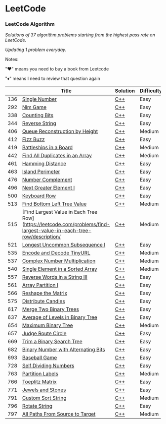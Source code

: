 LeetCode
========

### LeetCode Algorithm

*Solutions of 37 algorithm problems starting from the highest pass rate on LeetCode.*

*Updating 1 problem everyday.*

Notes: 

"&hearts;" means you need to buy a book from Leetcode

"&diams;" means I need to review that question again



|   | Title | Solution | Difficulty | Remark |
|---| ----- | -------- | ---------- | ------ |
|136|[Single Number](https://leetcode.com/problems/single-number/description/) | [C++](./algorithms/136/SingleNumber.ipynb)|Easy| |
|292|[Nim Game](https://leetcode.com/problems/nim-game/description/) | [C++](./algorithms/292/NimGame.ipynb)|Easy| |
|338|[Counting Bits](https://leetcode.com/problems/counting-bits/description/) | [C++](./algorithms/338/CountingBits.ipynb)|Easy| |
|344|[Reverse String](https://leetcode.com/problems/reverse-string/description/) | [C++](./algorithms/344/ReverseString.ipynb)|Easy| |
|406|[Queue Reconstruction by Height](https://leetcode.com/problems/queue-reconstruction-by-height/description/) | [C++](./algorithms/406/QueueReconstructionByHeight.ipynb)|Medium| &diams; |
|412|[Fizz Buzz](https://leetcode.com/problems/fizz-buzz/description/) | [C++](./algorithms/412/FizzBuzz.ipynb)|Easy| |
|419|[Battleships in a Board](https://leetcode.com/problems/battleships-in-a-board/description/) | [C++](./algorithms/419/BattleshipsInABoard.ipynb)|Medium| |
|442|[Find All Duplicates in an Array](https://leetcode.com/problems/find-all-duplicates-in-an-array/description/) | [C++](./algorithms/442/FindAllDuplicatesInAnArray.ipynb)|Medium| &diams; |
|461|[Hamming Distance](https://leetcode.com/problems/hamming-distance/description/) | [C++](./algorithms/461/HammingDistance.ipynb)|Easy| |
|463|[Island Perimeter](https://leetcode.com/problems/island-perimeter/description/) | [C++](./algorithms/463/IslandPerimeter.ipynb)|Easy| |
|476|[Number Complement](https://leetcode.com/problems/number-complement/description/) | [C++](./algorithms/476/NumberComplement.ipynb)|Easy| |
|496|[Next Greater Element I](https://leetcode.com/problems/next-greater-element-i/description/) | [C++](./algorithms/496/NextGreaterElementI.ipynb)|Easy| |
|500|[Keyboard Row](https://leetcode.com/problems/keyboard-row/description/) | [C++](./algorithms/500/KeyboardRow.ipynb)|Easy| &diams; |
|513|[Find Bottom Left Tree Value](https://leetcode.com/problems/find-bottom-left-tree-value/description/) | [C++](./algorithms/513/FindBottomLeftTreeValue.ipynb)|Medium| |
|515|[Find Largest Value in Each Tree Row](https://leetcode.com/problems/find-largest-value-in-each-tree-row/description/ | [C++](./algorithms/515/FindLargestValueInEachTreeRow.ipynb)|Medium| |
|521|[Longest Uncommon Subsequence I](https://leetcode.com/problems/longest-uncommon-subsequence-i/description/) | [C++](./algorithms/521/LongestUncommonSubsequenceI.ipynb)|Easy| |
|535|[Encode and Decode TinyURL](https://leetcode.com/problems/encode-and-decode-tinyurl/description/) | [C++](./algorithms/535/EncodeAndDecodeTinyURL.ipynb)|Medium| &diams; |
|537|[Complex Number Multiplication](https://leetcode.com/problems/complex-number-multiplication/description/) | [C++](./algorithms/537/ComplexNumberMultiplication.ipynb)|Medium| |
|540|[Single Element in a Sorted Array](https://leetcode.com/problems/single-element-in-a-sorted-array/description/) | [C++](./algorithms/540/SingleElementInASortedArray.ipynb)|Medium| |
|557|[Reverse Words in a String III](https://leetcode.com/problems/reverse-words-in-a-string-iii/description/) | [C++](./algorithms/557/ReverseWordsInAStringIII.ipynb)|Easy| |
|561|[Array Partition I](https://leetcode.com/problems/array-partition-i/description/) | [C++](./algorithms/561/ArrayPartitionI.ipynb)|Easy| |
|566|[Reshape the Matrix](https://leetcode.com/problems/reshape-the-matrix/description/) | [C++](./algorithms/566/ReshapeTheMatrix.ipynb)|Easy| |
|575|[Distribute Candies](https://leetcode.com/problems/distribute-candies/description/) | [C++](./algorithms/575/DistributeCandies.ipynb)|Easy| |
|617|[Merge Two Binary Trees](https://leetcode.com/problems/merge-two-binary-trees/description/) | [C++](./algorithms/617/MergeTwoBinaryTrees.ipynb)|Easy| |
|637|[Average of Levels in Binary Tree](https://leetcode.com/problems/average-of-levels-in-binary-tree/description/) | [C++](./algorithms/637/AverageOfLevelsInBinaryTree.ipynb)|Easy| |
|654|[Maximum Binary Tree](https://leetcode.com/problems/maximum-binary-tree/description/) | [C++](./algorithms/654/MaximumBinaryTree.ipynb)|Medium| &diams; |
|657|[Judge Route Circle](https://leetcode.com/problems/judge-route-circle/description/) | [C++](./algorithms/657/JudgeRouteCircle.ipynb)|Easy| |
|669|[Trim a Binary Search Tree](https://leetcode.com/problems/trim-a-binary-search-tree/description/) | [C++](./algorithms/657/TrimABinarySearchTree.ipynb)|Easy| &diams; |
|682|[Binary Number with Alternating Bits](https://leetcode.com/problems/baseball-game/description/) | [C++](./algorithms/682/BaseballGame.ipynb)|Easy| |
|693|[Baseball Game](https://leetcode.com/problems/binary-number-with-alternating-bits/description/) | [C++](./algorithms/693/BinaryNumberWithAlternatingBits.ipynb)|Easy| |
|728|[Self Dividing Numbers](https://leetcode.com/problems/self-dividing-numbers/description/) | [C++](./algorithms/728/SelfDividingNumbers.ipynb)|Easy| |
|763|[Partition Labels](https://leetcode.com/problems/partition-labels/description/) | [C++](./algorithms/763/PartitionLabels.ipynb)|Medium| &diams; |
|766|[Toeplitz Matrix](https://leetcode.com/problems/toeplitz-matrix/description/) | [C++](./algorithms/766/ToeplitzMatrix.ipynb)|Easy| |
|771|[Jewels and Stones](https://leetcode.com/problems/jewels-and-stones/description/) | [C++](./algorithms/771/JewelsAndStones.ipynb)|Easy| |
|791|[Custom Sort String](https://leetcode.com/problems/custom-sort-string/description/) | [C++](./algorithms/791/CustomSortString.ipynb)|Medium| &diams; |
|796|[Rotate String](https://leetcode.com/problems/rotate-string/description/) | [C++](./algorithms/796/RotateString.ipynb)|Easy| &diams; |
|797|[All Paths From Source to Target](https://leetcode.com/problems/all-paths-from-source-to-target/description/) | [C++](./algorithms/797/AllPathsFromSourceToTarget.ipynb)|Medium| &diams; |
